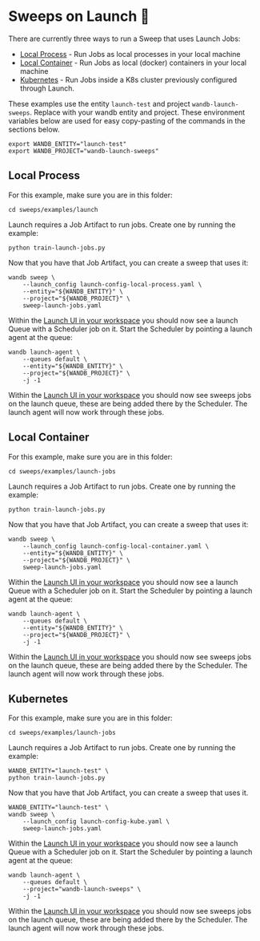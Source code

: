 # Sweeps on Launch 🚀

There are currently three ways to run a Sweep that uses Launch Jobs:

- [Local Process](#local-process) - Run Jobs as local processes in your local machine
- [Local Container](#local-container) - Run Jobs as local (docker) containers in your local machine
- [Kubernetes](#kubernetes) - Run Jobs inside a K8s cluster previously configured through Launch.

These examples use the entity `launch-test` and project `wandb-launch-sweeps`. Replace with your wandb entity and project. These environment variables below are used for easy copy-pasting of the commands in the sections below.

```
export WANDB_ENTITY="launch-test"
export WANDB_PROJECT="wandb-launch-sweeps"
```

## Local Process

For this example, make sure you are in this folder:

```
cd sweeps/examples/launch
```

Launch requires a Job Artifact to run jobs. Create one by running the example:

```
python train-launch-jobs.py
```

Now that you have that Job Artifact, you can create a sweep that uses it:

```
wandb sweep \
    --launch_config launch-config-local-process.yaml \
    --entity="${WANDB_ENTITY}" \
    --project="${WANDB_PROJECT}" \
    sweep-launch-jobs.yaml
```

Within the [Launch UI in your workspace](https://wandb.ai/wandb/launch-welcome/launch) you should now see a launch Queue with a Scheduler job on it. Start the Scheduler by pointing a launch agent at the queue:

```
wandb launch-agent \
    --queues default \
    --entity="${WANDB_ENTITY}" \
    --project="${WANDB_PROJECT}" \
    -j -1
```

Within the [Launch UI in your workspace](https://wandb.ai/wandb/launch-welcome/launch) you should now see sweeps jobs on the launch queue, these are being added there by the Scheduler. The launch agent will now work through these jobs.

## Local Container

For this example, make sure you are in this folder:

```
cd sweeps/examples/launch-jobs
```

Launch requires a Job Artifact to run jobs. Create one by running the example:

```
python train-launch-jobs.py
```

Now that you have that Job Artifact, you can create a sweep that uses it:

```
wandb sweep \
    --launch_config launch-config-local-container.yaml \
    --entity="${WANDB_ENTITY}" \
    --project="${WANDB_PROJECT}" \
    sweep-launch-jobs.yaml
```

Within the [Launch UI in your workspace](https://wandb.ai/wandb/launch-welcome/launch) you should now see a launch Queue with a Scheduler job on it. Start the Scheduler by pointing a launch agent at the queue:

```
wandb launch-agent \
    --queues default \
    --entity="${WANDB_ENTITY}" \
    --project="${WANDB_PROJECT}" \
    -j -1
```

Within the [Launch UI in your workspace](https://wandb.ai/wandb/launch-welcome/launch) you should now see sweeps jobs on the launch queue, these are being added there by the Scheduler. The launch agent will now work through these jobs.

## Kubernetes

For this example, make sure you are in this folder:

```
cd sweeps/examples/launch-jobs
```

Launch requires a Job Artifact to run jobs. Create one by running the example:

```
WANDB_ENTITY="launch-test" \
python train-launch-jobs.py
```

Now that you have that Job Artifact, you can create a sweep that uses it.

```
WANDB_ENTITY="launch-test" \
wandb sweep \
    --launch_config launch-config-kube.yaml \
    sweep-launch-jobs.yaml
```

Within the [Launch UI in your workspace](https://wandb.ai/wandb/launch-welcome/launch) you should now see a launch Queue with a Scheduler job on it. Start the Scheduler by pointing a launch agent at the queue:

```
wandb launch-agent \
    --queues default \
    --project="wandb-launch-sweeps" \
    -j -1
```

Within the [Launch UI in your workspace](https://wandb.ai/wandb/launch-welcome/launch) you should now see sweeps jobs on the launch queue, these are being added there by the Scheduler. The launch agent will now work through these jobs.
